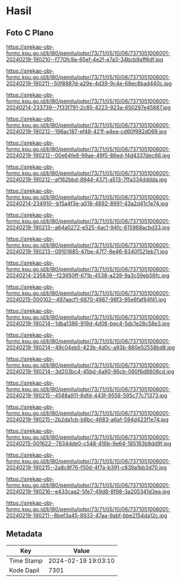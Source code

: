 # Hasil

## Foto C Plano

https://sirekap-obj-formc.kpu.go.id/b180/pemilu/pdpr/73/71/05/10/06/7371051006001-20240219-190210--f770fc9a-65ef-4e2f-a7a3-34bcb9aff6df.jpg

https://sirekap-obj-formc.kpu.go.id/b180/pemilu/pdpr/73/71/05/10/06/7371051006001-20240219-190211--50f8887d-a29e-4d39-9c4e-68ec8bad440c.jpg

https://sirekap-obj-formc.kpu.go.id/b180/pemilu/pdpr/73/71/05/10/06/7371051006001-20240214-233739--7f33f791-2c85-4223-923a-650297e45887.jpg

https://sirekap-obj-formc.kpu.go.id/b180/pemilu/pdpr/73/71/05/10/06/7371051006001-20240219-190212--196ac187-ef48-421f-a4ea-cd60f992d069.jpg

https://sirekap-obj-formc.kpu.go.id/b180/pemilu/pdpr/73/71/05/10/06/7371051006001-20240219-190212--00e64fe8-99ae-49f5-86ed-f4d4337dec66.jpg

https://sirekap-obj-formc.kpu.go.id/b180/pemilu/pdpr/73/71/05/10/06/7371051006001-20240219-190212--af162bbd-8944-4371-a513-7ffa334dddda.jpg

https://sirekap-obj-formc.kpu.go.id/b180/pemilu/pdpr/73/71/05/10/06/7371051006001-20240214-234910--b15a4f3e-a518-4892-8991-43a2d41c1e74.jpg

https://sirekap-obj-formc.kpu.go.id/b180/pemilu/pdpr/73/71/05/10/06/7371051006001-20240219-190213--a64a0272-e525-4ac1-94fc-615968acbd33.jpg

https://sirekap-obj-formc.kpu.go.id/b180/pemilu/pdpr/73/71/05/10/06/7371051006001-20240219-190213--09101885-47be-47f7-8e46-8340f521eb71.jpg

https://sirekap-obj-formc.kpu.go.id/b180/pemilu/pdpr/73/71/05/10/06/7371051006001-20240214-235839--f23950ff-671b-4538-a239-9a3c59eb56fc.jpg

https://sirekap-obj-formc.kpu.go.id/b180/pemilu/pdpr/73/71/05/10/06/7371051006001-20240215-000102--497aacf1-6870-4987-98f3-95e6faf84f41.jpg

https://sirekap-obj-formc.kpu.go.id/b180/pemilu/pdpr/73/71/05/10/06/7371051006001-20240219-190214--1dba1386-919d-4d06-bec4-5dc1e28c58e3.jpg

https://sirekap-obj-formc.kpu.go.id/b180/pemilu/pdpr/73/71/05/10/06/7371051006001-20240219-190214--49c04eb5-423b-4d0c-a93b-880e52558bd8.jpg

https://sirekap-obj-formc.kpu.go.id/b180/pemilu/pdpr/73/71/05/10/06/7371051006001-20240219-190214--3d203bc4-45bd-4a90-86cb-060f6d8608cd.jpg

https://sirekap-obj-formc.kpu.go.id/b180/pemilu/pdpr/73/71/05/10/06/7371051006001-20240219-190215--4588a911-8dfd-443f-9556-595c77c71373.jpg

https://sirekap-obj-formc.kpu.go.id/b180/pemilu/pdpr/73/71/05/10/06/7371051006001-20240219-190215--2b2da1cb-b6bc-4683-a6af-594d423f1e74.jpg

https://sirekap-obj-formc.kpu.go.id/b180/pemilu/pdpr/73/71/05/10/06/7371051006001-20240215-001622--7834dde0-c548-416b-9e64-185183b9dd9f.jpg

https://sirekap-obj-formc.kpu.go.id/b180/pemilu/pdpr/73/71/05/10/06/7371051006001-20240219-190215--2a8c8f76-f50d-4f7a-b391-c839a1bb3d70.jpg

https://sirekap-obj-formc.kpu.go.id/b180/pemilu/pdpr/73/71/05/10/06/7371051006001-20240219-190216--e433caa2-5fe7-49d8-8f98-3a205341d3ea.jpg

https://sirekap-obj-formc.kpu.go.id/b180/pemilu/pdpr/73/71/05/10/06/7371051006001-20240219-190211--8bef3a45-8933-47aa-9abf-bbe2154da12c.jpg


## Metadata

| Key        | Value               |
| ---------- | ------------------- |
| Time Stamp | 2024-02-19 19:03:10 |
| Kode Dapil | 7301                |



